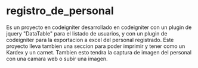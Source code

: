 # registro_de_personal
Es un proyecto en codeigniter desarrollado en codeigniter con un plugin de jquery "DataTable" para el listado de usuarios, y con un plugin de codeigniter para la exportacion a excel del personal registrado.
Este proyecto lleva tambien una seccion para poder imprimir y tener como un Kardex y un carnet.
Tambien esto tendra la captura de imagen del  personal con una camara web o subir una imagen.
